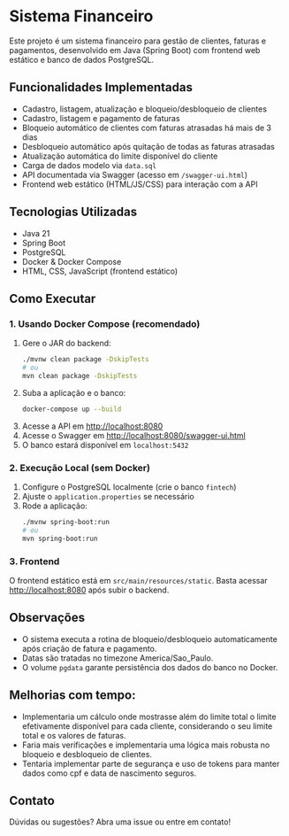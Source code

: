 # Sistema Financeiro

Este projeto é um sistema financeiro para gestão de clientes, faturas e pagamentos, desenvolvido em Java (Spring Boot) com frontend web estático e banco de dados PostgreSQL.

## Funcionalidades Implementadas

- Cadastro, listagem, atualização e bloqueio/desbloqueio de clientes
- Cadastro, listagem e pagamento de faturas
- Bloqueio automático de clientes com faturas atrasadas há mais de 3 dias
- Desbloqueio automático após quitação de todas as faturas atrasadas
- Atualização automática do limite disponível do cliente 
- Carga de dados modelo via `data.sql`
- API documentada via Swagger (acesso em `/swagger-ui.html`)
- Frontend web estático (HTML/JS/CSS) para interação com a API

## Tecnologias Utilizadas

- Java 21
- Spring Boot
- PostgreSQL
- Docker & Docker Compose
- HTML, CSS, JavaScript (frontend estático)

## Como Executar

### 1. Usando Docker Compose (recomendado)

1. Gere o JAR do backend:
   ```sh
   ./mvnw clean package -DskipTests
   # ou
   mvn clean package -DskipTests
   ```
2. Suba a aplicação e o banco:
   ```sh
   docker-compose up --build
   ```
3. Acesse a API em [http://localhost:8080](http://localhost:8080)
4. Acesse o Swagger em [http://localhost:8080/swagger-ui.html](http://localhost:8080/swagger-ui.html)
5. O banco estará disponível em `localhost:5432`

### 2. Execução Local (sem Docker)

1. Configure o PostgreSQL localmente (crie o banco `fintech`)
2. Ajuste o `application.properties` se necessário
3. Rode a aplicação:
   ```sh
   ./mvnw spring-boot:run
   # ou
   mvn spring-boot:run
   ```

### 3. Frontend

O frontend estático está em `src/main/resources/static`. Basta acessar [http://localhost:8080](http://localhost:8080) após subir o backend.

## Observações

- O sistema executa a rotina de bloqueio/desbloqueio automaticamente após criação de fatura e pagamento.
- Datas são tratadas no timezone America/Sao_Paulo.
- O volume `pgdata` garante persistência dos dados do banco no Docker.

## Melhorias com tempo:
- Implementaria um cálculo onde mostrasse além do limite total o limite efetivamente disponível para cada cliente, considerando o seu limite total e os valores de faturas.
- Faria mais verificações e implementaria uma lógica mais robusta no bloqueio e desbloqueio de clientes.
- Tentaria implementar parte de segurança e uso de tokens para manter dados como cpf e data de nascimento seguros.

## Contato

Dúvidas ou sugestões? Abra uma issue ou entre em contato!
